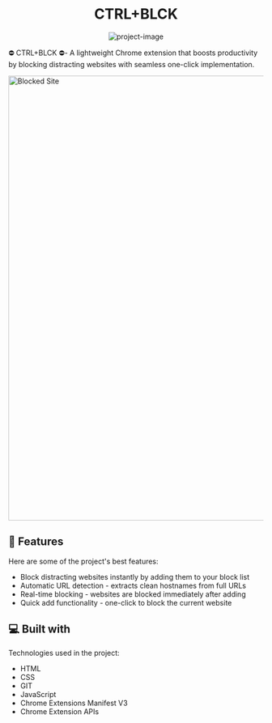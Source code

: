 <h1 align="center" id="title">CTRL+BLCK</h1>

<p align="center"><img src="https://socialify.git.ci/whynot231455/web-blocker/image?description=1&amp;font=Source+Code+Pro&amp;language=1&amp;name=1&amp;owner=1&amp;pattern=Solid&amp;stargazers=1&amp;theme=Dark" alt="project-image"></p>

<p id="description">⛔ CTRL+BLCK ⛔- A lightweight Chrome extension that boosts productivity by blocking distracting websites with seamless one-click implementation.</p>


<img width="1919" height="879" alt="Blocked Site" src="https://github.com/user-attachments/assets/0e19c251-33df-41ab-bcdb-3b3ce17fcf33" />

<h2>🧐 Features</h2>

Here are some of the project's best features:

*   Block distracting websites instantly by adding them to your block list
*   Automatic URL detection - extracts clean hostnames from full URLs
*   Real-time blocking - websites are blocked immediately after adding
*   Quick add functionality - one-click to block the current website

<h2>💻 Built with</h2>

Technologies used in the project:

*   HTML
*   CSS
*   GIT
*   JavaScript
*   Chrome Extensions Manifest V3
*   Chrome Extension APIs
